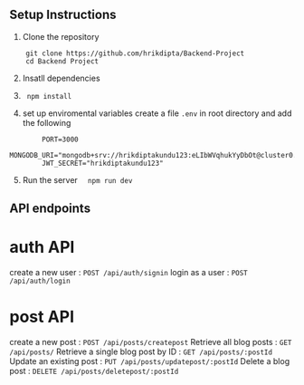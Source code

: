 ## Setup Instructions

1. Clone the repository
 ```
     git clone https://github.com/hrikdipta/Backend-Project
     cd Backend Project
   ```

2. Insatll dependencies
3. ```
    npm install
   ```
    
4. set up enviromental variables
    create a file `.env` in root directory and add the following
```
        PORT=3000
        MONGODB_URI="mongodb+srv://hrikdiptakundu123:eLIbWVqhukYyDbOt@cluster0.g5oijl1.mongodb.net/retryWrites=true&w=majority&appName=Cluster0"
        JWT_SECRET="hrikdiptakundu123"
```
5. Run the server
```  npm run dev```

## API endpoints

# auth API

create a new user : `POST /api/auth/signin`
login as a user : `POST /api/auth/login`

# post API 

create a new post : `POST /api/posts/createpost`
Retrieve all blog posts : `GET /api/posts/`
Retrieve a single blog post by ID : `GET /api/posts/:postId`
Update an existing post : `PUT /api/posts/updatepost/:postId`
Delete a blog post : `DELETE /api/posts/deletepost/:postId`
